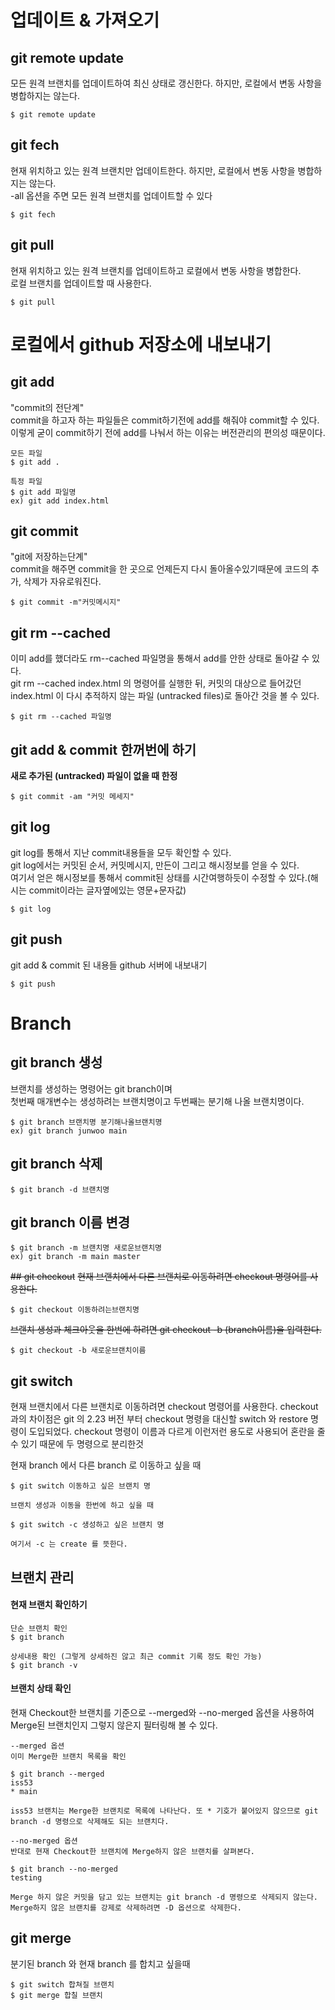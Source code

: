 # 업데이트 & 가져오기
## git remote update
모든 원격 브랜치를 업데이트하여 최신 상태로 갱신한다. 하지만, 로컬에서 변동 사항을 병합하지는 않는다.
```
$ git remote update
```

## git fech
현재 위치하고 있는 원격 브랜치만 업데이트한다. 하지만, 로컬에서 변동 사항을 병합하지는 않는다.  
-all 옵션을 주면 모든 원격 브랜치를 업데이트할 수 있다
```
$ git fech
```

## git pull
현재 위치하고 있는 원격 브랜치를 업데이트하고 로컬에서 변동 사항을 병합한다.  
로컬 브랜치를 업데이트할 때 사용한다.  
```
$ git pull
```

# 로컬에서 github 저장소에 내보내기
## git add
"commit의 전단계"  
commit을 하고자 하는 파일들은 commit하기전에 add를 해줘야 commit할 수 있다.  
이렇게 굳이 commit하기 전에 add를 나눠서 하는 이유는 버전관리의 편의성 때문이다.  
```
모든 파일
$ git add .

특정 파일
$ git add 파일명
ex) git add index.html
```

## git commit 
"git에 저장하는단계"  
commit을 해주면 commit을 한 곳으로 언제든지 다시 돌아올수있기때문에 코드의 추가, 삭제가 자유로워진다.  
```
$ git commit -m"커밋메시지"
```

## git rm --cached
이미 add를 했더라도 rm--cached 파일명을 통해서 add를 안한 상태로 돌아갈 수 있다.  
git rm --cached index.html 의 명령어를 실행한 뒤, 커밋의 대상으로 들어갔던  
index.html 이 다시 추적하지 않는 파일  (untracked files)로 돌아간 것을 볼 수 있다.
```
$ git rm --cached 파일명
```

## git add & commit 한꺼번에 하기
**새로 추가된 (untracked) 파일이 없을 때 한정**
```
$ git commit -am "커밋 메세지"
```

## git log
git log를 통해서 지난 commit내용들을 모두 확인할 수 있다.  
git log에서는 커밋된 순서, 커밋메시지, 만든이 그리고 해시정보를 얻을 수 있다.  
여기서 얻은 해시정보를 통해서 commit된 상태를 시간여행하듯이 수정할 수 있다.(해시는 commit이라는 글자옆에있는 영문+문자값)
```
$ git log
```

## git push
git add & commit 된 내용들 github 서버에 내보내기
```
$ git push
```

# Branch
## git branch 생성
브랜치를 생성하는 명령어는 git branch이며   
첫번째 매개변수는 생성하려는 브랜치명이고 
두번째는 분기해 나올 브랜치명이다.
```
$ git branch 브랜치명 분기해나올브랜치명
ex) git branch junwoo main
```

## git branch 삭제
```
$ git branch -d 브랜치명
```

## git branch 이름 변경
```
$ git branch -m 브랜치명 새로운브랜치명
ex) git branch -m main master
```

~~## git checkout~~
~~현재 브랜치에서 다른 브랜치로 이동하려면 checkout 명령어를 사용한다.~~
```
$ git checkout 이동하려는브랜치명
```
~~브랜치 생성과 체크아웃을 한번에 하려면 git checkout -b (branch이름)을 입력한다.~~
```
$ git checkout -b 새로운브랜치이름
```

## git switch
현재 브랜치에서 다른 브랜치로 이동하려면 checkout 명령어를 사용한다. checkout 과의 차이점은
git 의 2.23 버전 부터 checkout 명령을 대신할 switch 와 restore 명령이 도입되었다.
checkout 명령이 이름과 다르게 이런저런 용도로 사용되어 혼란을 줄 수 있기 때문에 두 명령으로 분리한것

현재 branch 에서 다른 branch 로 이동하고 싶을 때
```
$ git switch 이동하고 싶은 브랜치 명

브랜치 생성과 이동을 한번에 하고 싶을 때

$ git switch -c 생성하고 싶은 브랜치 명

여기서 -c 는 create 를 뜻한다.
```

## 브랜치 관리
#### 현재 브랜치 확인하기
```
단순 브랜치 확인
$ git branch 

상세내용 확인 (그렇게 상세하진 않고 최근 commit 기록 정도 확인 가능)
$ git branch -v
```
#### 브랜치 상태 확인
현재 Checkout한 브랜치를 기준으로 --merged와 --no-merged 옵션을 사용하여 Merge된 브랜치인지 그렇지 않은지 필터링해 볼 수 있다.

```
--merged 옵션
이미 Merge한 브랜치 목록을 확인

$ git branch --merged
iss53
* main

iss53 브랜치는 Merge한 브랜치로 목록에 나타난다. 또 * 기호가 붙어있지 않으므로 git branch -d 명령으로 삭제해도 되는 브랜치다.
```
```
--no-merged 옵션
반대로 현재 Checkout한 브랜치에 Merge하지 않은 브랜치를 살펴본다.

$ git branch --no-merged
testing

Merge 하지 않은 커밋을 담고 있는 브랜치는 git branch -d 명령으로 삭제되지 않는다. Merge하지 않은 브랜치를 강제로 삭제하려면 -D 옵션으로 삭제한다.
```

## git merge
분기된 branch 와 현재 branch 를 합치고 싶을때
```
$ git switch 합쳐질 브랜치
$ git merge 합칠 브랜치
```

